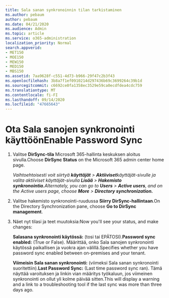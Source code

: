```yaml
---
title: Sala sanan synkronoinnin tilan tarkistaminen
ms.author: pebaum
author: pebaum
ms.date: 04/21/2020
ms.audience: Admin
ms.topic: article
ms.service: o365-administration
localization_priority: Normal
search.appverid:
- MET150
- MOE150
- MEW150
- MED150
- MBS150
ms.assetid: 7aa9628f-c551-4d73-b966-29f47c2b3f43
ms.openlocfilehash: 3b8a7f1ef0910214d297436b69c3699264c39b1d
ms.sourcegitcommit: c6692ce0fa1358ec3529e59ca0ecdfdea4cdc759
ms.translationtype: MT
ms.contentlocale: fi-FI
ms.lasthandoff: 09/14/2020
ms.locfileid: "47665643"
---
```

# <a name="enable-password-sync"></a><span data-ttu-id="8593b-102">Ota Sala sanojen synkronointi käyttöön</span><span class="sxs-lookup"><span data-stu-id="8593b-102">Enable Password Sync</span></span>

1.  <span data-ttu-id="8593b-103">Valitse **DirSync-tila** Microsoft 365-hallinta keskuksen aloitus sivulla.</span><span class="sxs-lookup"><span data-stu-id="8593b-103">Choose **DirSync Status** on the Microsoft 365 admin center home page.</span></span> 
    
     <span data-ttu-id="8593b-104">*Vaihtoehtoisesti voit siirtyä **käyttäjät** \> **Aktiiviset**käyttäjät-sivulle ja valita aktiiviset käyttäjät-sivulla **Lisää** \> **Hakemisto synkronointia.***</span><span class="sxs-lookup"><span data-stu-id="8593b-104">*Alternately, you can go to **Users** \> **Active users**, and on the Active users page, choose **More** \> **Directory synchronization.***</span></span> 
    
2. <span data-ttu-id="8593b-105">Valitse hakemisto synkronointi-ruudussa **Siirry DirSync-hallintaan**.</span><span class="sxs-lookup"><span data-stu-id="8593b-105">On the Directory Synchronization pane, choose **Go to DirSync management**.</span></span> 
    
3. <span data-ttu-id="8593b-106">Näet nyt tilasi ja teet muutoksia:</span><span class="sxs-lookup"><span data-stu-id="8593b-106">Now you'll see your status, and make changes:</span></span>
    
    <span data-ttu-id="8593b-107">**Salasana synkronointi käytössä:** (tosi tai EPÄTOSI).</span><span class="sxs-lookup"><span data-stu-id="8593b-107">**Password sync enabled:** (True or False).</span></span> <span data-ttu-id="8593b-108">Määrittää, onko Sala sanojen synkronointi käytössä paikallisen ja vuokra ajan välillä.</span><span class="sxs-lookup"><span data-stu-id="8593b-108">Specifies whether you have password sync enabled between on-premises and your tenant.</span></span> 
    
    <span data-ttu-id="8593b-109">**Viimeisin Sala sanan synkronointi:** (viimeksi Sala sanan synkronointi suoritettiin).</span><span class="sxs-lookup"><span data-stu-id="8593b-109">**Last Password Sync:** (Last time password sync ran).</span></span> <span data-ttu-id="8593b-110">Tämä näyttää varoituksen ja linkin vian määritys työkaluun, jos viimeinen synkronointi on ollut yli kolme päivää sitten.</span><span class="sxs-lookup"><span data-stu-id="8593b-110">This will display a warning and a link to a troubleshooting tool if the last sync was more than three days ago.</span></span> 
    

